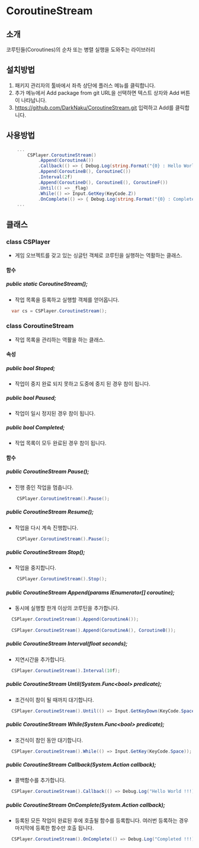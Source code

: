 # CoroutineStream

## 소개
코루틴들(Coroutines)의 순차 또는 병렬 실행을 도와주는 라이브러리

## 설치방법
1. 패키지 관리자의 툴바에서 좌측 상단에 플러스 메뉴를 클릭합니다.
2. 추가 메뉴에서 Add package from git URL을 선택하면 텍스트 상자와 Add 버튼이 나타납니다.
3. https://github.com/DarkNaku/CoroutineStream.git 입력하고 Add를 클릭합니다.

## 사용방법

```csharp
    ...
        CSPlayer.CoroutineStream()
            .Append(CoroutineA())
            .Callback(() => { Debug.Log(string.Format("{0} : Hello World !", Time.time)); })
            .Append(CoroutineB(), CoroutineC())
            .Interval(2f)
            .Append(CoroutineD(), CoroutineE(), CoroutineF())
            .Until(() => _flag)
            .While(() => Input.GetKey(KeyCode.Z))
            .OnComplete(() => { Debug.Log(string.Format("{0} : Completed !!!", Time.time)); });
    ...
```

## 클래스 

### class CSPlayer

- 게임 오브젝트를 갖고 있는 싱글턴 객체로 코루틴을 실행하는 역활하는 클래스.



#### 함수

##### public static CoroutineStream();

- 작업 목록을 등록하고 실행할 객체를 얻어옵니다.

```csharp
  var cs = CSPlayer.CoroutineStream();
```

### class CoroutineStream

- 작업 목록을 관리하는 역활을 하는 클래스.

#### 속성

##### public bool Stoped;

* 작업이 중지 완료 되지 못하고 도중에 중지 된 경우 참이 됩니다.

##### public bool Paused;

* 작업이 일시 정지된 경우 참이 됩니다.

##### public bool Completed;

* 작업 목록이 모두 완료된 경우 참이 됩니다.

#### 함수

##### public CoroutineStream Pause();

- 진행 중인 작업을 멈춥니다.

```csharp
    CSPlayer.CoroutineStream().Pause();
```

##### public CoroutineStream Resume();

- 작업을 다시 계속 진행합니다.

```csharp
    CSPlayer.CoroutineStream().Pause();
```

##### public CoroutineStream Stop();

- 작업을 중지합니다.

```csharp
    CSPlayer.CoroutineStream().Stop();
```

##### public CoroutineStream Append(params IEnumerator[] coroutine);

- 동시에 실행할 한개 이상의 코루틴을 추가합니다.

```csharp
  CSPlayer.CoroutineStream().Append(CoroutineA());
    
  CSPlayer.CoroutineStream().Append(CoroutineA(), CoroutineB());
```

##### public CoroutineStream Interval(float seconds);

- 지연시간을 추가합니다.

```csharp
  CSPlayer.CoroutineStream().Interval(10f);
```

##### public CoroutineStream Until(System.Func\<bool> predicate);

- 조건식이 참이 될 때까지 대기합니다.

```csharp
  CSPlayer.CoroutineStream().Until(() => Input.GetKeyDown(KeyCode.Space));
```

##### public CoroutineStream While(System.Func\<bool> predicate);

- 조건식이 참인 동안 대기합니다.

```csharp
  CSPlayer.CoroutineStream().While(() => Input.GetKey(KeyCode.Space));
```

##### public CoroutineStream Callback(System.Action callback);

- 콜백함수를 추가합니다.

```csharp
  CSPlayer.CoroutineStream().Callback(() => Debug.Log("Hello World !!!));
```

##### public CoroutineStream OnComplete(System.Action callback);

- 등록된 모든 작업이 완료된 후에 호출될 함수를 등록합니다. 여러번 등록하는 경우 마지막에 등록한 함수만 호출 됩니다.

```csharp
  CSPlayer.CoroutineStream().OnComplete(() => Debug.Log("Completed !!!));
```